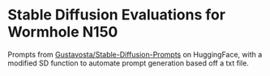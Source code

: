 # Stable Diffusion Evaluations for Wormhole N150

Prompts from [Gustavosta/Stable-Diffusion-Prompts](https://huggingface.co/datasets/Gustavosta/Stable-Diffusion-Prompts) on HuggingFace, with a modified SD function to automate prompt generation based off a txt file.
